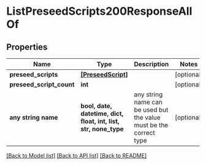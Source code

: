 # ListPreseedScripts200ResponseAllOf


## Properties
Name | Type | Description | Notes
------------ | ------------- | ------------- | -------------
**preseed_scripts** | [**[PreseedScript]**](PreseedScript.md) |  | [optional] 
**preseed_script_count** | **int** |  | [optional] 
**any string name** | **bool, date, datetime, dict, float, int, list, str, none_type** | any string name can be used but the value must be the correct type | [optional]

[[Back to Model list]](../README.md#documentation-for-models) [[Back to API list]](../README.md#documentation-for-api-endpoints) [[Back to README]](../README.md)


